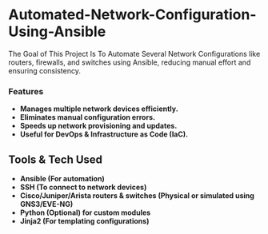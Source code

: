 # Automated-Network-Configuration-Using-Ansible


The Goal of This Project Is To Automate Several Network Configurations like routers, firewalls, and switches using Ansible, reducing manual effort and ensuring consistency.

### Features


- **Manages multiple network devices efficiently.**
- **Eliminates manual configuration errors.**
- **Speeds up network provisioning and updates.**
- **Useful for DevOps & Infrastructure as Code (IaC).**


## Tools & Tech Used


- **Ansible (For automation)**
- **SSH (To connect to network devices)**
- **Cisco/Juniper/Arista routers & switches (Physical or simulated using GNS3/EVE-NG)**
- **Python (Optional) for custom modules**
- **Jinja2 (For templating configurations)**
